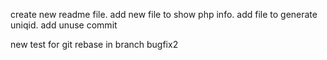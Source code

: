 create new readme file.
add new file to show php info.
add file to generate uniqid.
add unuse commit

new test for git rebase in branch bugfix2
